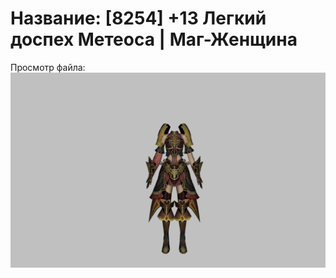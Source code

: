 # Название: [8254] +13 Легкий доспех Метеоса | Маг-Женщина

Просмотр файла:
![p050030.png](p050030.png)